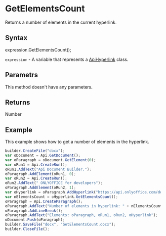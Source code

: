 # GetElementsCount

Returns a number of elements in the current hyperlink.

## Syntax

expression.GetElementsCount();

`expression` - A variable that represents a [ApiHyperlink](../ApiHyperlink.md) class.

## Parametrs

This method doesn't have any parameters.

## Returns

Number

## Example

This example shows how to get a number of elements in the hyperlink.

```javascript
builder.CreateFile("docx");
var oDocument = Api.GetDocument();
var oParagraph = oDocument.GetElement(0);
var oRun1 = Api.CreateRun();
oRun1.AddText("Api Document Builder.");
oParagraph.AddElement(oRun1, 0);
var oRun2 = Api.CreateRun();
oRun2.AddText(" ONLYOFFICE for developers");
oParagraph.AddElement(oRun2, 1);
var oHyperlink = oParagraph.AddHyperlink("https://api.onlyoffice.com/docbuilder/basic");
var nElementsCount = oHyperlink.GetElementsCount();
oParagraph = Api.CreateParagraph();
oParagraph.AddText("Number of elements in hyperlink: " + nElementsCount);
oParagraph.AddLineBreak();
oParagraph.AddText("Elements: oParagraph, oRun1, oRun2, oHyperlink");
oDocument.Push(oParagraph);
builder.SaveFile("docx", "GetElementsCount.docx");
builder.CloseFile();
```